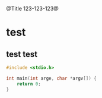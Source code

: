 @Title 123-123-123@


# test

## test test

```c
#include <stdio.h>

int main(int arge, char *argv[]) {
    return 0;
}
```
